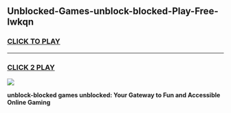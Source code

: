 
## Unblocked-Games-unblock-blocked-Play-Free-lwkqn
<h3>
<a href="https://premium76.site?title=unblock-blocked&ref=21A">CLICK TO PLAY</a></h3>
<hr>

<h3>
<a href="https://premium76.site?title=unblock-blocked&ref=21A">CLICK 2 PLAY</a>
  
</h3>

<a href="https://premium76.site?title=unblock-blocked&ref=21A"><img src="https://clearcache.store/games.png"></a>


**unblock-blocked games unblocked: Your Gateway to Fun and Accessible Online Gaming**
